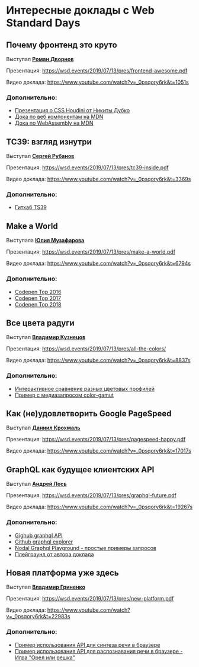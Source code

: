 # Интересные доклады с Web Standard Days

## Почему фронтенд это круто
Выступал **[Роман Дворнов](https://wsd.events/2019/07/13/#roman-dvornov)**

Презентация: https://wsd.events/2019/07/13/pres/frontend-awesome.pdf

Видео доклада: https://www.youtube.com/watch?v=_0psqory6rk&t=1051s

### Дополнительно:
* [Презентация о CSS Houdini от Никиты Дубко](https://mefody.github.io/talks/houdini-css/)
* [Дока по веб компонентам на MDN](https://developer.mozilla.org/ru/docs/Web/Web_components)
* [Дока по WebAssembly на MDN](https://developer.mozilla.org/ru/docs/WebAssembly)


## TC39: взгляд изнутри
Выступал **[Сергей Рубанов](https://wsd.events/2019/07/13/#sergey-rubanov)**

Презентация: https://wsd.events/2019/07/13/pres/tc39-inside.pdf

Видео доклада: https://www.youtube.com/watch?v=_0psqory6rk&t=3369s

### Дополнительно:
* [Гитхаб TS39](https://github.com/tc39)

## Make a World
Выступала **[Юлия Музафарова](https://wsd.events/2019/07/13/#julia-muzafarova)**

Презентация: https://wsd.events/2019/07/13/pres/make-a-world.pdf

Видео доклада: https://www.youtube.com/watch?v=_0psqory6rk&t=6794s

### Дополнительно:
* [Codepen Top 2016](https://codepen.io/2016/popular/pens/)
* [Codepen Top 2017](https://codepen.io/2017/popular/pens/)
* [Codepen Top 2018](https://codepen.io/2018/popular/pens/)

## Все цвета радуги
Выступал **[Владимир Кузнецов](https://wsd.events/2019/07/13/#vladimir-kuznetsov)**

Презентация: https://wsd.events/2019/07/13/pres/all-the-colors/

Видео доклада: https://www.youtube.com/watch?v=_0psqory6rk&t=8837s

### Дополнительно:
* [Интерактивное сравнение разных цветовых профилей](https://webkit.org/blog-files/color-gamut/comparison.html)
* [Пример с медиазапросом color-gamut](https://codepen.io/nvgordeev/pen/RXQGgW?editors=1100)

## Как (не)удовлетворить Google PageSpeed
Выступал **[Даниил Крохмаль](https://wsd.events/2019/07/13/#daniil-krokhmal)**

Презентация: https://wsd.events/2019/07/13/pres/pagespeed-happy.pdf

Видео доклада: https://www.youtube.com/watch?v=_0psqory6rk&t=17017s

## GraphQL как будущее клиентских API
Выступал **[Андрей Лось](https://wsd.events/2019/07/13/#andrey-los)**

Презентация: https://wsd.events/2019/07/13/pres/graphql-future.pdf

Видео доклада: https://www.youtube.com/watch?v=_0psqory6rk&t=19267s

### Дополнительно:
* [Gighub graphql API](https://developer.github.com/v4/)
* [Github graphql explorer](https://developer.github.com/v4/explorer/)
* [Nodal Graphql Playground - простые примеры запросов](http://graphql.nodaljs.com/)
* [Плейграунд от автора доклада](https://codesandbox.io/s/graphql-as-a-future-of-client-apis-8pnrv)

## Новая платформа уже здесь
Выступал **[Владимир Гриненко](https://wsd.events/2019/07/13/#vladimir-grinenko)**

Презентация: https://wsd.events/2019/07/13/pres/new-platform.pdf

Видео доклада: https://www.youtube.com/watch?v=_0psqory6rk&t=22983s

### Дополнительно:
* [Пример использования API для синтеза речи в браузере](https://codepen.io/nvgordeev/pen/PMQNJe?editors=1010)
* [Пример использования API для распознавания речи в браузере - Игра "Орел или решка"](https://codepen.io/nvgordeev/pen/BXYQdP?editors=1010)
